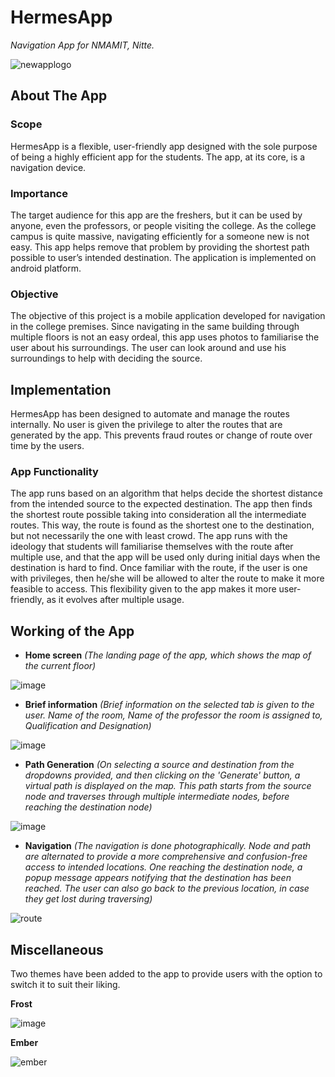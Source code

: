 # HermesApp

_Navigation App for NMAMIT, Nitte._

![newapplogo](https://user-images.githubusercontent.com/49337267/88473030-0e66f200-cf37-11ea-922c-f45ac3419dbc.png)

## About The App

### Scope

HermesApp is a flexible, user-friendly app designed with the sole purpose of being a highly efficient app for the students. The app, at its core, is a navigation device.

### Importance

The target audience for this app are the freshers, but it can be used by anyone, even the professors, or people visiting the college. As the college campus is quite massive, navigating efficiently for a someone new is not easy. This app helps remove that problem by providing the shortest path possible to user’s intended destination. The application is implemented on android platform.

### Objective

The objective of this project is a mobile application developed for navigation in the college premises. Since navigating in the same building through multiple floors is not an easy ordeal, this app uses photos to familiarise the user about his surroundings. The user can look around and use his surroundings to help with deciding the source.


## Implementation

HermesApp has been designed to automate and manage the routes internally. No user is given the privilege to alter the routes that are generated by the app. This prevents fraud routes or change of route over time by the users.

### App Functionality

The app runs based on an algorithm that helps decide the shortest distance from the intended source to the expected destination. The app then finds the shortest route possible taking into consideration all the intermediate routes. This way, the route is found as the shortest one to the destination, but not necessarily the one with least crowd. The app runs with the ideology that students will familiarise themselves with the route after multiple use, and that the app will be used only during initial days when the destination is hard to find.
Once familiar with the route, if the user is one with privileges, then he/she will be allowed to alter the route to make it more feasible to access. This flexibility given to the app makes it more user-friendly, as it evolves after multiple usage.

## Working of the App

* **Home screen** _(The landing page of the app, which shows the map of the current floor)_

![image](https://user-images.githubusercontent.com/49337267/88473124-09ef0900-cf38-11ea-8b77-7bc700f3a8fa.png)


* **Brief information** _(Brief information on the selected tab is given to the user. Name of the room, Name of the professor the room is assigned to, Qualification and Designation)_

![image](https://user-images.githubusercontent.com/49337267/88473133-1bd0ac00-cf38-11ea-8343-45b638cea0c6.png)


* **Path Generation** _(On selecting a source and destination from the dropdowns provided, and then clicking on the 'Generate' button, a virtual path is displayed on the map. This path starts from the source node and traverses through multiple intermediate nodes, before reaching the destination node)_

![image](https://user-images.githubusercontent.com/49337267/88473141-2db24f00-cf38-11ea-9edb-4f5d210e7573.png)


* **Navigation** _(The navigation is done photographically. Node and path are alternated to provide a more comprehensive and confusion-free access to intended locations. One reaching the destination node, a popup message appears notifying that the destination has been reached. The user can also go back to the previous location, in case they get lost during traversing)_ 

![route](https://user-images.githubusercontent.com/49337267/88475565-c05de880-cf4e-11ea-86a8-07bdbb99c8b9.png)


## Miscellaneous

Two themes have been added to the app to provide users with the option to switch it to suit their liking.

**Frost**

![image](https://user-images.githubusercontent.com/49337267/88474875-6b1ed880-cf48-11ea-972e-3c89fc9a1808.png)

**Ember**

![ember](https://user-images.githubusercontent.com/49337267/88475448-8213f980-cf4d-11ea-8402-c0607aee19d0.png)


